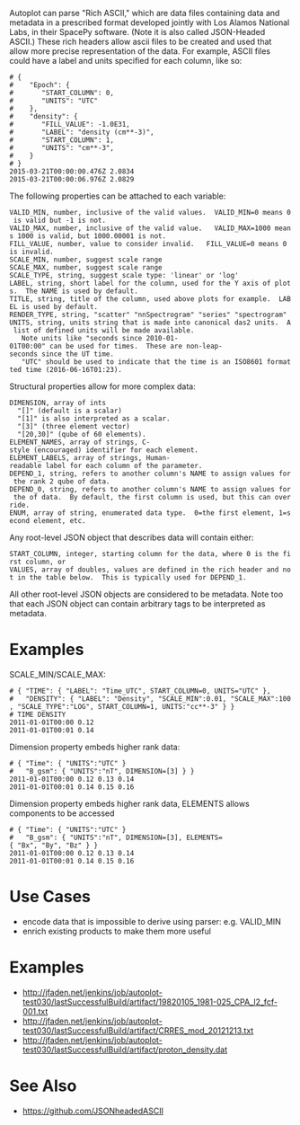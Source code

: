 Autoplot can parse "Rich ASCII," which are data files containing data
and metadata in a prescribed format developed jointly with Los Alamos
National Labs, in their SpacePy software. (Note it is also called
JSON-Headed ASCII.) These rich headers allow ascii files to be created
and used that allow more precise representation of the data. For
example, ASCII files could have a label and units specified for each
column, like so:

`# {`  
`#    "Epoch": {`  
`#       "START_COLUMN": 0,`  
`#       "UNITS": "UTC"`  
`#    },`  
`#    "density": {`  
`#       "FILL_VALUE": -1.0E31,`  
`#       "LABEL": "density (cm**-3)",`  
`#       "START_COLUMN": 1,`  
`#       "UNITS": "cm**-3",`  
`#    }`  
`# }`  
`2015-03-21T00:00:00.476Z 2.0834`  
`2015-03-21T00:00:06.976Z 2.0829`

The following properties can be attached to each variable:

`VALID_MIN, number, inclusive of the valid values.  VALID_MIN=0 means 0 is valid but -1 is not.`  
`VALID_MAX, number, inclusive of the valid value.   VALID_MAX=1000 means 1000 is valid, but 1000.00001 is not.`  
`FILL_VALUE, number, value to consider invalid.   FILL_VALUE=0 means 0 is invalid.`  
`SCALE_MIN, number, suggest scale range`  
`SCALE_MAX, number, suggest scale range`  
`SCALE_TYPE, string, suggest scale type: 'linear' or 'log'`  
`LABEL, string, short label for the column, used for the Y axis of plots.  The NAME is used by default.`  
`TITLE, string, title of the column, used above plots for example.  LABEL is used by default.`  
`RENDER_TYPE, string, "scatter" "nnSpectrogram" "series" "spectrogram"`  
`UNITS, string, units string that is made into canonical das2 units.  A list of defined units will be made available.  `  
`   Note units like "seconds since 2010-01-01T00:00" can be used for times.  These are non-leap-seconds since the UT time.`  
`   "UTC" should be used to indicate that the time is an ISO8601 formatted time (2016-06-16T01:23).`

Structural properties allow for more complex data:

`DIMENSION, array of ints`  
`  "[]" (default is a scalar)`  
`  "[1]" is also interpreted as a scalar.`  
`  "[3]" (three element vector) `  
`  "[20,30]" (qube of 60 elements).`  
`ELEMENT_NAMES, array of strings, C-style (encouraged) identifier for each element.  `  
`ELEMENT_LABELS, array of strings, Human-readable label for each column of the parameter.`  
`DEPEND_1, string, refers to another column's NAME to assign values for the rank 2 qube of data.`  
`DEPEND_0, string, refers to another column's NAME to assign values for the of data.  By default, the first column is used, but this can override.`  
`ENUM, array of string, enumerated data type.  0=the first element, 1=second element, etc.`

Any root-level JSON object that describes data will contain either:

`START_COLUMN, integer, starting column for the data, where 0 is the first column, or`  
`VALUES, array of doubles, values are defined in the rich header and not in the table below.  This is typically used for DEPEND_1.`

All other root-level JSON objects are considered to be metadata. Note
too that each JSON object can contain arbitrary tags to be interpreted
as metadata.

# Examples

SCALE\_MIN/SCALE\_MAX:

`# { "TIME": { "LABEL": "Time_UTC", START_COLUMN=0, UNITS="UTC" },`  
`#   "DENSITY": { "LABEL": "Density", "SCALE_MIN":0.01, "SCALE_MAX":100, "SCALE_TYPE":"LOG", START_COLUMN=1, UNITS:"cc**-3" } }`  
`# TIME DENSITY `  
`2011-01-01T00:00 0.12`  
`2011-01-01T00:01 0.14`

Dimension property embeds higher rank data:

`# { "Time": { "UNITS":"UTC" }`  
`#   "B_gsm": { "UNITS":"nT", DIMENSION=[3] } }`  
`2011-01-01T00:00 0.12 0.13 0.14`  
`2011-01-01T00:01 0.14 0.15 0.16`

Dimension property embeds higher rank data, ELEMENTS allows components
to be accessed

`# { "Time": { "UNITS":"UTC" }`  
`#   "B_gsm": { "UNITS":"nT", DIMENSION=[3], ELEMENTS={ "Bx", "By", "Bz" } }`  
`2011-01-01T00:00 0.12 0.13 0.14`  
`2011-01-01T00:01 0.14 0.15 0.16`

# Use Cases

  - encode data that is impossible to derive using parser: e.g.
    VALID\_MIN
  - enrich existing products to make them more useful

# Examples

  - <http://jfaden.net/jenkins/job/autoplot-test030/lastSuccessfulBuild/artifact/19820105_1981-025_CPA_l2_fcf-001.txt>
  - <http://jfaden.net/jenkins/job/autoplot-test030/lastSuccessfulBuild/artifact/CRRES_mod_20121213.txt>
  - <http://jfaden.net/jenkins/job/autoplot-test030/lastSuccessfulBuild/artifact/proton_density.dat>

# See Also

  - <https://github.com/JSONheadedASCII>
